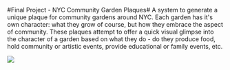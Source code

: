 #Final Project - NYC Community Garden Plaques#
A system to generate a unique plaque for community gardens around NYC.
Each garden has it's own character: what they grow of course, but how they
embrace the aspect of community. These plaques attempt to offer a quick visual
glimpse into the character of a garden based on what they do - do they produce
food, hold community or artistic events, provide educational or family events,
etc.

[image]: https://github.com/jcharry/programming-design-systems-projects/blob/master/final-project/imgs/gardenlifehealth.png
![][image]
